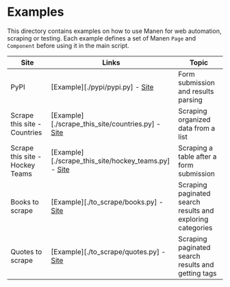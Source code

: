 # Examples

This directory contains examples on how to use Manen for web automation, scraping or testing. Each example defines a set of Manen `Page` and `Component` before using it in the main script.

| Site                            | Links                                                                                               | Topic                                                      |
| ------------------------------- | --------------------------------------------------------------------------------------------------- | ---------------------------------------------------------- |
| PyPI                            | [Example][./pypi/pypi.py] - [Site](https://pypi.org/)                                               | Form submission and results parsing                        |
| Scrape this site - Countries    | [Example][./scrape_this_site/countries.py] - [Site](https://www.scrapethissite.com/pages/simple/)   | Scraping organized data from a list                        |
| Scrape this site - Hockey Teams | [Example][./scrape_this_site/hockey_teams.py] - [Site](https://www.scrapethissite.com/pages/forms/) | Scraping a table after a form submission                   |
| Books to scrape                 | [Example][./to_scrape/books.py] - [Site](https://books.toscrape.com/)                               | Scraping paginated search results and exploring categories |
| Quotes to scrape                | [Example][./to_scrape/quotes.py] - [Site](https://quotes.toscrape.com/)                             | Scraping paginated search results and getting tags         |
